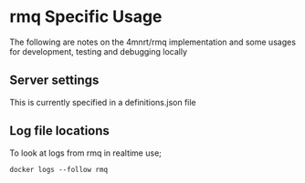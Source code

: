 # rmq Specific Usage

The following are notes on the 4mnrt/rmq implementation and some usages for
development, testing and debugging locally

## Server settings
This is currently specified in a definitions.json file

## Log file locations

To look at logs from rmq in realtime use;
```
docker logs --follow rmq
```
